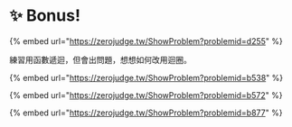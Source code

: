 # ✨ Bonus!

{% embed url="https://zerojudge.tw/ShowProblem?problemid=d255" %}

練習用函數遞迴，但會出問題，想想如何改用迴圈。

{% embed url="https://zerojudge.tw/ShowProblem?problemid=b538" %}

{% embed url="https://zerojudge.tw/ShowProblem?problemid=b572" %}

{% embed url="https://zerojudge.tw/ShowProblem?problemid=b877" %}



